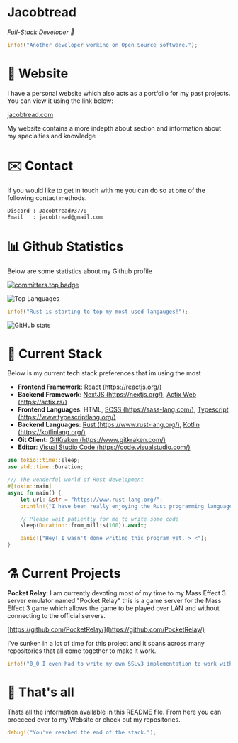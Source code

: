 # Jacobtread

*Full-Stack Developer 🤖*

```rust
info!("Another developer working on Open Source software.");
```

# 🔗 Website

I have a personal website which also acts as a portfolio for my past projects. You can 
view it using the link below: 

[jacobtread.com](https://jacobtread.com)

My website contains a more indepth about section and information about my specialties and
knowledge



# ✉️ Contact

If you would like to get in touch with me you can do so at one of the following contact 
methods. 
```
Discord : Jacobtread#3770
Email   : jacobtread@gmail.com
```


# 📊 Github Statistics

Below are some statistics about my Github profile 

[![committers.top badge](https://user-badge.committers.top/new_zealand/jacobtread.svg)](https://user-badge.committers.top/new_zealand/jacobtread)


![Top Languages](https://github-readme-stats.vercel.app/api/top-langs/?username=jacobtread&layout=compact&theme=transparent)


```rust
info!("Rust is starting to top my most used langauges!");
```


![GitHub stats](https://github-readme-stats.vercel.app/api?username=jacobtread&show_icons=true&theme=transparent)


# 🧰 Current Stack

Below is my current tech stack preferences that im using the most

- **Frontend Framework**: [React (https://reactjs.org/)](https://reactjs.org/)
- **Backend Framework**: [NextJS (https://nextjs.org/)](https://nextjs.org/), [Actix Web (https://actix.rs/)](https://actix.rs/)
- **Frontend Languages**: HTML, [SCSS (https://sass-lang.com/)](https://sass-lang.com/), [Typescript (https://www.typescriptlang.org/)](https://www.typescriptlang.org/)
- **Backend Languages**: [Rust (https://www.rust-lang.org/)](https://www.rust-lang.org/), [Kotlin (https://kotlinlang.org/)](https://kotlinlang.org/)
- **Git Client**: [GitKraken (https://www.gitkraken.com/)](https://www.gitkraken.com/)
- **Editor**: [Visual Studio Code (https://code.visualstudio.com/)](https://code.visualstudio.com/)

```rust
use tokio::time::sleep;
use std::time::Duration;

/// The wonderful world of Rust development
#[tokio::main]
async fn main() {
    let url: &str = "https://www.rust-lang.org/";
    println!("I have been really enjoying the Rust programming language: {url}");

    // Please wait patiently for me to write some code
    sleep(Duration::from_millis(100)).await;

    panic!("Hey! I wasn't done writing this program yet. >_<");
}
```

# ⚗️ Current Projects

**Pocket Relay**: I am currently devoting most of my time to my Mass Effect 3 server emulator named
"Pocket Relay" this is a game server for the Mass Effect 3 game which allows the 
game to be played over LAN and without connecting to the official servers. 

[https://github.com/PocketRelay/](https://github.com/PocketRelay/)

I've sunken in a lot of time for this project and it spans across many repositories 
that all come together to make it work. 


```rust 
info!("0_0 I even had to write my own SSLv3 implementation to work with the game");
```

# 🔭 That's all 

Thats all the information available in this README file. From here you can procceed over
to my Website or check out my repositories.


```rust
debug!("You've reached the end of the stack.");
```
